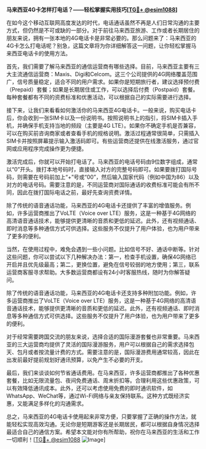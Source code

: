 **马来西亚4G卡怎样打电话？——轻松掌握实用技巧[[TG💪+ @esim1088](https://t.me/s/esim1088)]**

在如今这个移动互联网高度发达的时代，电话通话虽然不再是人们日常沟通的主要方式，但仍然是不可或缺的一部分。对于前往马来西亚旅游、工作或者长期居住的朋友来说，拥有一张本地的4G电话卡是非常必要的。那么问题来了：马来西亚的4G卡怎么打电话呢？别急，这篇文章将为你详细解答这一问题，让你轻松掌握马来西亚电话卡的使用方法。

首先，我们需要了解马来西亚的通信运营商有哪些选择。目前，马来西亚主要有三大主流通信运营商：Maxis、Digi和Celcom。这三个公司提供的4G网络覆盖范围广，信号质量稳定，适合不同的用户需求。如果你是短期旅行者，建议选择预付费（Prepaid）套餐；如果是长期居住或工作，可以选择后付费（Postpaid）套餐。每种套餐都有不同的资费标准和优惠活动，可以根据自己的实际需要进行选择。

接下来，让我们来看看如何激活你的马来西亚4G电话卡。一般来说，购买电话卡后，你会收到一张SIM卡以及一份说明书。按照说明书上的指引，将SIM卡插入手机，并确保手机支持当地的频段（主要是4G LTE）。如果你不确定手机是否兼容，可以在购买前咨询商家或者查看手机的规格说明。激活过程通常很简单，只需插入SIM卡并按照屏幕提示输入激活码即可。有些运营商还提供在线激活服务，通过官网或应用程序完成操作更为便捷。

激活完成后，你就可以开始打电话了。马来西亚的电话号码由9位数字组成，通常以“0”开头。拨打本地号码时，直接输入对方的完整号码即可。如果要拨打国际号码，则需要在号码前加上“+”号或“00”，然后输入国家代码（例如中国为86）以及对方的电话号码。需要注意的是，不同运营商对国际通话的收费标准可能会有所不同，因此在拨打国际电话之前，最好先查询资费详情。

除了传统的语音通话功能，马来西亚的4G电话卡还提供了丰富的增值服务。例如，许多运营商推出了VoLTE（Voice over LTE）服务，这是一种基于4G网络的高清语音通话技术，能够提供更清晰的音质和更低的延迟。此外，还有视频通话、即时消息等多种通信方式可供选择。这些服务不仅提升了用户体验，也为用户带来了更多的便利。

当然，在使用过程中，难免会遇到一些小问题。比如信号不好、通话中断等。针对这些问题，你可以尝试以下几种解决办法：第一，检查手机设置，确保4G网络已开启并且优先级最高；第二，更换位置，避免在信号较弱的地方使用；第三，联系运营商客服寻求帮助。大多数运营商都设有24小时客服热线，随时为你解答疑问。

除了传统的语音通话功能，马来西亚的4G电话卡还支持多种附加功能。例如，许多运营商推出了VoLTE（Voice over LTE）服务，这是一种基于4G网络的高清语音通话技术，能够提供更清晰的音质和更低的延迟。此外，还有视频通话、即时消息等多种通信方式可供选择。这些服务不仅提升了用户体验，也为用户带来了更多的便利。

对于经常需要跨国交流的朋友来说，选择合适的国际漫游套餐也非常重要。马来西亚的三大运营商均提供了灵活的国际漫游服务，用户可以根据自己的需求选择包天、包月或者按流量计费的方式。需要注意的是，国际漫游费用通常较高，因此在出发前最好提前规划好通讯预算，以免产生不必要的开支。

最后，我们来谈谈如何节省通话费用。在马来西亚，许多运营商都推出了各种优惠套餐，比如无限流量包、夜间免费通话、周末折扣等。合理利用这些优惠政策，可以有效降低通讯成本。此外，还可以考虑使用免费的即时通讯软件，如WhatsApp、WeChat等，通过Wi-Fi网络与亲友保持联系。这种方式既经济实惠，又能满足多样化的沟通需求。

总之，马来西亚的4G电话卡使用起来非常方便，只要掌握了正确的操作方法，就能轻松实现高效沟通。无论你是短期游客还是长期居民，都可以根据自身情况选择最适合自己的通信方案。希望本文能对你有所帮助，祝你在马来西亚的生活和工作一切顺利！[[TG💪+ @esim1088](https://t.me/s/esim1088) ![Image](https://i.postimg.cc/4NQfJmqS/Snipaste-2025-05-13-00-14-12.png)]